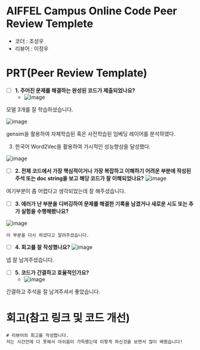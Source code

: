 # AIFFEL Campus Online Code Peer Review Templete
- 코더 : 조성우
- 리뷰어 : 이정우


# PRT(Peer Review Template)
- [ ]  **1. 주어진 문제를 해결하는 완성된 코드가 제출되었나요?**
    - ![image](https://github.com/user-attachments/assets/83c5dca9-2195-4541-8ff5-2118d94d215a)

  모델 3개를 잘 학습하셨습니다.

  ![image](https://github.com/user-attachments/assets/1cd6fe7a-d53a-4a95-baaa-f108c9607538)

 gensim을 활용하여 자체학습된 혹은 사전학습된 임베딩 레이어를 분석하였다.

 3. 한국어 Word2Vec을 활용하여 가시적인 성능향상을 달성했다.
    
![image](https://github.com/user-attachments/assets/51a46131-1915-4513-9620-7b8191c4fca2)

    
- [ ]  **2. 전체 코드에서 가장 핵심적이거나 가장 복잡하고 이해하기 어려운 부분에 작성된 
주석 또는 doc string을 보고 해당 코드가 잘 이해되었나요?**
    ![image](https://github.com/user-attachments/assets/f16792e7-4a3d-4816-8b29-0b6c5e93dc85)

여기부분이 좀 어렵다고 생각되었는데 잘 해주셨습니다.
        
- [ ]  **3. 에러가 난 부분을 디버깅하여 문제를 해결한 기록을 남겼거나
새로운 시도 또는 추가 실험을 수행해봤나요?**

  ![image](https://github.com/user-attachments/assets/1d22a3bd-dbba-4848-8fa7-424ef588ab4a)

    이 부분을 다시 하셨다고 알려주셨습니다.
        
- [ ]  **4. 회고를 잘 작성했나요?**
  ![image](https://github.com/user-attachments/assets/6a05ebdc-506c-42cb-8bf2-6689e02d1c82)

  넵 잘 남겨주셨습니다.

- [ ]  **5. 코드가 간결하고 효율적인가요?**
    - ![image](https://github.com/user-attachments/assets/a748cc53-fbc8-476f-ab8a-fa0cf137658a)

간결하고 주석을 잘 남겨주셔서 좋았습니다.

# 회고(참고 링크 및 코드 개선)
```
# 리뷰어의 회고를 작성합니다.
저는 시간안에 다 못해서 아쉬움이 가득했는데 이렇게 하신것을 보면서 많이 배웠습니다!
```

